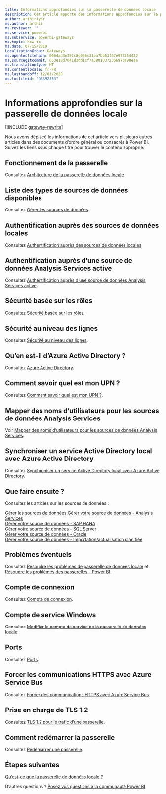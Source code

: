 ```yaml
---
title: Informations approfondies sur la passerelle de données locale
description: Cet article apporte des informations approfondies sur la passerelle locale. Il examine le fonctionnement du service avec Azure Active Directory et votre annuaire Active Directory local lorsque vous utilisez Analysis Services
author: arthiriyer
ms.author: arthii
ms.reviewer: ''
ms.service: powerbi
ms.subservice: powerbi-gateways
ms.topic: how-to
ms.date: 07/15/2019
LocalizationGroup: Gateways
ms.openlocfilehash: 0964ad3e391c8e066c31ea7bb53f67e97f254422
ms.sourcegitcommit: 653e18d7041d3dd1cf7a38010372366975a98eae
ms.translationtype: HT
ms.contentlocale: fr-FR
ms.lasthandoff: 12/01/2020
ms.locfileid: "96392353"
---
```

# <a name="on-premises-data-gateway-in-depth"></a>Informations approfondies sur la passerelle de données locale

[!INCLUDE [gateway-rewrite](../includes/gateway-rewrite.md)]

Nous avons déplacé les informations de cet article vers plusieurs autres articles dans des documents d’ordre général ou consacrés à Power BI. Suivez les liens sous chaque titre pour trouver le contenu approprié.

## <a name="how-the-gateway-works"></a>Fonctionnement de la passerelle

Consultez [Architecture de la passerelle de données locale](/data-integration/gateway/service-gateway-onprem-indepth).

## <a name="list-of-available-data-source-types"></a>Liste des types de sources de données disponibles

Consultez [Gérer les sources de données](service-gateway-data-sources.md).

## <a name="authentication-to-on-premises-data-sources"></a>Authentification auprès des sources de données locales

Consultez [Authentification auprès des sources de données locales](/data-integration/gateway/service-gateway-onprem-indepth#authentication-to-on-premises-data-sources).

## <a name="authentication-to-a-live-analysis-services-data-source"></a>Authentification auprès d’une source de données Analysis Services active

Consultez [Authentification auprès d’une source de données Analysis Services active](service-gateway-enterprise-manage-ssas.md#authentication-to-a-live-analysis-services-data-source).

## <a name="role-based-security"></a>Sécurité basée sur les rôles

Consultez [Sécurité basée sur les rôles](service-gateway-enterprise-manage-ssas.md#role-based-security).

## <a name="row-level-security"></a>Sécurité au niveau des lignes

Consultez [Sécurité au niveau des lignes](service-gateway-enterprise-manage-ssas.md#row-level-security).

## <a name="what-about-azure-active-directory"></a>Qu’en est-il d’Azure Active Directory ?

Consultez [Azure Active Directory](/data-integration/gateway/service-gateway-onprem-indepth#azure-active-directory).

## <a name="how-do-i-tell-what-my-upn-is"></a>Comment savoir quel est mon UPN ?

Consultez [Comment savoir quel est mon UPN ?](/data-integration/gateway/service-gateway-onprem-indepth#how-do-i-tell-what-my-upn-is).

## <a name="map-user-names-for-analysis-services-data-sources"></a>Mapper des noms d’utilisateurs pour les sources de données Analysis Services

Voir [Mapper des noms d’utilisateurs pour les sources de données Analysis Services](service-gateway-enterprise-manage-ssas.md#map-user-names-for-analysis-services-data-sources).

## <a name="synchronize-an-on-premises-active-directory-with-azure-active-directory"></a>Synchroniser un service Active Directory local avec Azure Active Directory

Consultez [Synchroniser un service Active Directory local avec Azure Active Directory](/data-integration/gateway/service-gateway-onprem-indepth#synchronize-an-on-premises-active-directory-with-azure-active-directory).

## <a name="what-to-do-next"></a>Que faire ensuite ?

Consultez les articles sur les sources de données :

[Gérer les sources de données](service-gateway-data-sources.md)
[Gérer votre source de données - Analysis Services](service-gateway-enterprise-manage-ssas.md)  
[Gérer votre source de données - SAP HANA](service-gateway-enterprise-manage-sap.md)  
[Gérer votre source de données - SQL Server](service-gateway-enterprise-manage-sql.md)  
[Gérer votre source de données - Oracle](service-gateway-onprem-manage-oracle.md)  
[Gérer votre source de données - Importation/actualisation planifiée](service-gateway-enterprise-manage-scheduled-refresh.md)  

## <a name="where-things-can-go-wrong"></a>Problèmes éventuels

Consultez [Résoudre les problèmes de passerelle de données locale](/data-integration/gateway/service-gateway-tshoot) et [Résoudre les problèmes des passerelles - Power BI](service-gateway-onprem-tshoot.md).

## <a name="sign-in-account"></a>Compte de connexion

Consultez [Compte de connexion](/data-integration/gateway/service-gateway-onprem-indepth#sign-in-account).

## <a name="windows-service-account"></a>Compte de service Windows

Consultez [Modifier le compte de service de la passerelle de données locale](/data-integration/gateway/service-gateway-service-account).

## <a name="ports"></a>Ports

Consultez [Ports](/data-integration/gateway/service-gateway-communication#ports).

## <a name="forcing-https-communication-with-azure-service-bus"></a>Forcer les communications HTTPS avec Azure Service Bus

Consultez [Forcer des communications HTTPS avec Azure Service Bus](/data-integration/gateway/service-gateway-communication#force-https-communication-with-azure-service-bus).

## <a name="support-for-tls-12"></a>Prise en charge de TLS 1.2

Consultez [TLS 1.2 pour le trafic d’une passerelle](/data-integration/gateway/service-gateway-communication#tls-12-for-gateway-traffic).

## <a name="how-to-restart-the-gateway"></a>Comment redémarrer la passerelle

Consultez [Redémarrer une passerelle](/data-integration/gateway/service-gateway-restart).

## <a name="next-steps"></a>Étapes suivantes

[Qu’est-ce que la passerelle de données locale ?](service-gateway-onprem.md)

D’autres questions ? [Posez vos questions à la communauté Power BI](https://community.powerbi.com/)